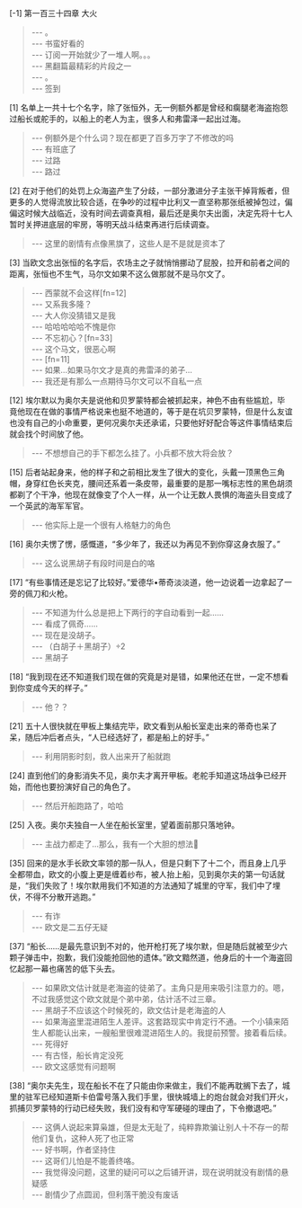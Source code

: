 
[-1] 第一百三十四章 大火
>--- 。<br>
>--- 书蛮好看的<br>
>--- 订阅一开始就少了一堆人啊。。。<br>
>--- 黑翻篇最精彩的片段之一<br>
>--- 。<br>
>--- 签到<br>

[1] 名单上一共十七个名字，除了张恒外，无一例额外都是曾经和瘸腿老海盗抱怨过船长或舵手的，以船上的老人为主，很多人和弗雷泽一起出过海。
>--- 例额外是个什么词？现在都更了百多万字了不修改的吗<br>
>--- 有班底了<br>
>--- 过路<br>
>--- 路过<br>

[2] 在对于他们的处罚上众海盗产生了分歧，一部分激进分子主张干掉背叛者，但更多的人觉得流放比较合适，在争吵的过程中比利又一直坚称那张纸被掉包过，偏偏这时候大战临近，没有时间去调查真相，最后还是奥尔夫出面，决定先将十七人暂时关押进底层的牢房，等明天战斗结束再进行后续调查。
>--- 这里的剧情有点像黑旗了，这些人是不是就是资本了<br>

[3] 当欧文念出张恒的名字后，农场主之子就悄悄挪动了屁股，拉开和前者之间的距离，张恒也不生气，马尔文如果不这么做那就不是马尔文了。
>--- 西蒙就不会这样[fn=12]<br>
>--- 又系我多隆？<br>
>--- 大人你没猜错又是我<br>
>--- 哈哈哈哈哈不愧是你<br>
>--- 不忘初心？[fn=33]<br>
>--- 这个马文，很恶心啊<br>
>--- [fn=11]<br>
>--- 如果…如果马尔文才是真的弗雷泽的弟子…<br>
>--- 我还是有那么一点期待马尔文可以不自私一点<br>

[12] 埃尔默以为奥尔夫是说他和贝罗蒙特都会被抓起来，神色不由有些尴尬，毕竟他现在在做的事情严格说来也挺不地道的，等于是在坑贝罗蒙特，但是什么友谊也没有自己的小命重要，更何况奥尔夫还承诺，只要他好好配合等这件事情结束后就会找个时间放了他。
>--- 不想想自己的手下都怎么挂了。小兵都不放大将会放？<br>

[15] 后者站起身来，他的样子和之前相比发生了很大的变化，头戴一顶黑色三角帽，身穿红色长夹克，腰间还系着一条皮带，最重要的是那一嘴标志性的黑色胡须都剃了个干净，他现在就像变了个人一样，从一个让无数人畏惧的海盗头目变成了一个英武的海军军官。
>--- 他实际上是一个很有人格魅力的角色<br>

[16] 奥尔夫愣了愣，感慨道，“多少年了，我还以为再见不到你穿这身衣服了。”
>--- 这么说黑胡子有段时间是白的咯<br>

[17] “有些事情还是忘记了比较好。”爱德华•蒂奇淡淡道，他一边说着一边拿起了一旁的佩刀和火枪。
>--- 不知道为什么总是把上下两行的字自动看到一起……<br>
>--- 看成了佩奇……<br>
>--- 现在是没胡子。<br>
>--- （白胡子＋黑胡子）÷2<br>
>--- 黑胡子<br>

[18] “我到现在还不知道我们现在做的究竟是对是错，如果他还在世，一定不想看到你变成今天的样子。”
>--- 他？？<br>

[21] 五十人很快就在甲板上集结完毕，欧文看到从船长室走出来的蒂奇也呆了呆，随后冲后者点头，“人已经选好了，都是船上的好手。”
>--- 利用阴影时刻，救人出来开了船就跑<br>

[24] 直到他们的身影消失不见，奥尔夫才离开甲板。老舵手知道这场战争已经开始，而他也要扮演好自己的角色了。
>--- 然后开船跑路了，哈哈<br>

[25] 入夜。奥尔夫独自一人坐在船长室里，望着面前那只落地钟。
>--- 主战力都走了…那么，我有一个大胆的想法💭<br>

[35] 回来的是水手长欧文率领的那一队人，但是只剩下了十二个，而且身上几乎全都带血，欧文的小腹上更是缠着纱布，被人抬上船，见到奥尔夫的第一句话就是，“我们失败了！埃尔默用我们不知道的方法通知了城里的守军，我们中了埋伏，不得不分散开逃跑。”
>--- 有诈<br>
>--- 欧文是二五仔无疑<br>

[37] “船长……是最先意识到不对的，他开枪打死了埃尔默，但是随后就被至少六颗子弹击中，抱歉，我们没能抢回他的遗体。”欧文黯然道，他身后的十一个海盗回忆起那一幕也痛苦的低下头去。
>--- 如果欧文估计就是老海盗的徒弟了。主角只是用来吸引注意力的。嗯，不过我感觉这个欧文就是个弟中弟，估计活不过三章。<br>
>--- 黑胡子不应该这个时候死的，欧文估计是老海盗的人<br>
>--- 如果海盗里混进陌生人差评。这套路现实中肯定行不通。一个小镇来陌生人都能认出来，一艘船里很难混进陌生人的。我提前预警。接着看后续。<br>
>--- 死得好<br>
>--- 有古怪，船长肯定没死<br>
>--- 欧文这感觉有问题啊<br>

[38] “奥尔夫先生，现在船长不在了只能由你来做主，我们不能再耽搁下去了，城里的驻军已经知道斯卡伯雷号落入我们手里，很快城墙上的炮台就会对我们开火，抓捕贝罗蒙特的行动已经失败，我们没有和守军硬碰的理由了，下令撤退吧。”
>--- 这俩人说起来算枭雄，但是太无耻了，纯粹靠欺骗让别人十不存一的帮他们复仇，这种人死了也正常<br>
>--- 好书啊，作者坚持住<br>
>--- 这哥们儿怕是不能善终咯。<br>
>--- 我觉得没问题，这里的疑问可以之后铺开讲，现在说明就没有剧情的悬疑感<br>
>--- 剧情少了点圆润，但利落干脆没有废话<br>
